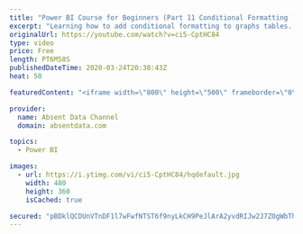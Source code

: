 ```yaml
---
title: "Power BI Course for Beginners (Part 11 Conditional Formatting )"
excerpt: "Learning how to add conditional formatting to graphs tables. Utilize colors and icons to deliver quick insights"
originalUrl: https://youtube.com/watch?v=ci5-CptHC84
type: video
price: Free
length: PT6M58S
publishedDateTime: 2020-03-24T20:38:43Z
heat: 50

featuredContent: "<iframe width=\"800\" height=\"500\" frameborder=\"0\" src=\"https://www.youtube.com/embed/ci5-CptHC84\" allow=\"accelerometer; autoplay; encrypted-media; gyroscope; picture-in-picture\" allowfullscreen></iframe>"

provider:
  name: Absent Data Channel
  domain: absentdata.com

topics:
  - Power BI

images:
  - url: https://i.ytimg.com/vi/ci5-CptHC84/hqdefault.jpg
    width: 480
    height: 360
    isCached: true

secured: "pBDklQCDUnVTnDF1l7wFwfNTST6f9nyLkCH9PeJlArA2yvdRIJw2J7ZOgWbTha8sIcAqtnK67i8g2h1iSD9/G0jmVYYCQDF+z2NrsG/0oJDD7anFXAN4nOC6XHUGmejrbbJyRHZGKReXZAiwfD6fTWKxuK/Bkgk2IgLb8AepvrHjBBasYSS14mma8imeHXBaNeinJE9eB9BB3Q+8Xgxea3DWMPx4P5NwrIaPXDohZrMKo4o0OdKPlGbg4tANujBOgugnbAyYRbo6FjiPCBUiKM/WcMhVPCYyC6sIW/qqRew39VPlJuwMfcmxT4zWZGIR20RLDAuxY+HeeYfEd28dTaF4lCouyCEJenrxzrIPFiUSBONyVF9U7JnHEGTkKN/7L+kcOsTVZztROBOGELgWgR+uwvbrvKqAm4M11u8tNaY=;XGVZ/bELS6N8yi35JMJuOw=="
---
```


